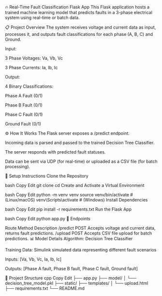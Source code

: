🔥 Real-Time Fault Classification Flask App
This Flask application hosts a trained machine learning model that predicts faults in a 3-phase electrical system using real-time or batch data.

📋 Project Overview
The system receives voltage and current data as input, processes it, and outputs fault classifications for each phase (A, B, C) and Ground.

Input:

3 Phase Voltages: Va, Vb, Vc

3 Phase Currents: Ia, Ib, Ic

Output:

4 Binary Classifications:

Phase A Fault (0/1)

Phase B Fault (0/1)

Phase C Fault (0/1)

Ground Fault (0/1)

⚙️ How It Works
The Flask server exposes a /predict endpoint.

Incoming data is parsed and passed to the trained Decision Tree Classifier.

The server responds with predicted fault statuses.

Data can be sent via UDP (for real-time) or uploaded as a CSV file (for batch processing).

🚀 Setup Instructions
Clone the Repository

bash
Copy
Edit
git clone <your-repo-link>
cd <your-project-folder>
Create and Activate a Virtual Environment

bash
Copy
Edit
python -m venv venv
source venv/bin/activate   # (Linux/macOS)
venv\Scripts\activate      # (Windows)
Install Dependencies

bash
Copy
Edit
pip install -r requirements.txt
Run the Flask App

bash
Copy
Edit
python app.py
📡 Endpoints

Route	Method	Description
/predict	POST	Accepts voltage and current data, returns fault predictions.
/upload	POST	Accepts CSV file upload for batch predictions.
📊 Model Details
Algorithm: Decision Tree Classifier

Training Data: Simulink simulated data representing different fault scenarios

Inputs: [Va, Vb, Vc, Ia, Ib, Ic]

Outputs: [Phase A fault, Phase B fault, Phase C fault, Ground fault]

📁 Project Structure
cpp
Copy
Edit
├── app.py
├── model/
│   └── decision_tree_model.pkl
├── static/
├── templates/
│   └── upload.html
├── requirements.txt
└── README.md
